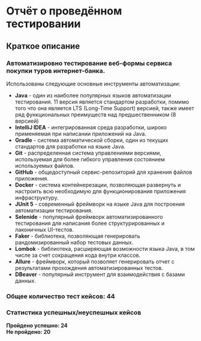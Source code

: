 # Отчёт о проведённом тестировании
## Краткое описание
### Автоматизировно тестирование веб-формы сервиса покупки туров интернет-банка.

Использованы следующие основные инструменты автоматизации:
- **Java** - один из наиболее популярных языков автоматизации тестирования. 11 версия является стандартом разработки, помимо того что она является LTS (Long-Time Support) версией, также имеет ряд функциональных преимуществ над предшественником (8 версией)</br>
- **IntelliJ IDEA** - интегрированная среда разработки, широко применяемая при написании приложений на Java. 
- **Gradle** - система автоматической сборки, один из текущих стандартов для разработки на языке Java. 
- **Git** - распределенная система управлениями версиями, используемая для более гибкого управления состоянием используемых файлов. 
- **GitHub** - общедоступный сервис-репозиторий для хранения файлов приложения. </br>
- **Docker** - система контейнерезации, позволяющая развернуть и настроить всю необходимую для функционирования приложения инфраструктуру.
- **JUnit 5** - современный фреймворк на языке Java для построения автоматизации тестирования. </br>
- **Selenide** - популярный фреймворк автоматизированного тестирования для написания более структурированных и лаконичных UI-тестов. 
- **Faker** - библиотека, позволяющая генерировать рандомизированный набор тестовых данных. </br>
- **Lombok** - библиотека, расширяющая возможности языка Java, в том числе за счет сокращения кода внутри классов.
- **Allure** - фреймворк, который позволяет генерировать отчет с результатами прохождения автоматизированных тестов. 
- **DBeaver** - популярный инструмент для взаимодействия с базами данных. 

### Общее количество тест кейсов: 44

### Статистика успешных/неуспешных кейсов

**Пройдено успешно: 24**
<br> **Не пройдено: 20** </br>
